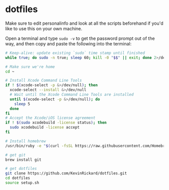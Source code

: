 # dotfiles

Make sure to edit personalinfo and look at all the scripts beforehand if you'd like to use this on your own machine.

Open a terminal and type `sudo -v` to get the password prompt out of the way, and then copy and paste the following into the terminal:
```sh
# Keep-alive: update existing `sudo` time stamp until finished
while true; do sudo -n true; sleep 60; kill -0 "$$" || exit; done 2>/dev/null &

# Make sure we're home
cd ~

# Install Xcode Command Line Tools
if ! $(xcode-select -p &>/dev/null); then
  xcode-select --install &>/dev/null
  # Wait until the Xcode Command Line Tools are installed
  until $(xcode-select -p &>/dev/null); do
    sleep 5
  done
fi
# Accept the Xcode/iOS license agreement
if ! $(sudo xcodebuild -license status); then
  sudo xcodebuild -license accept
fi

# Install homebrew
/usr/bin/ruby -e "$(curl -fsSL https://raw.githubusercontent.com/Homebrew/install/master/install)" </dev/null

# get git
brew install git

# get dotfiles
git clone https://github.com/KevinRickard/dotfiles.git
cd dotfiles
source setup.sh

```
